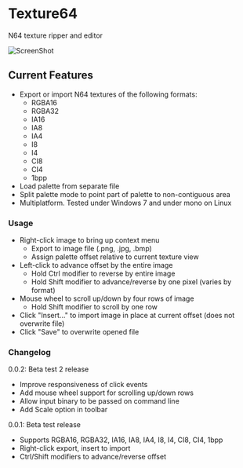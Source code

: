 # Texture64
N64 texture ripper and editor

![ScreenShot](https://i.imgur.com/GlNDv7W.png)

## Current Features
* Export or import N64 textures of the following formats:
   * RGBA16
   * RGBA32
   * IA16
   * IA8
   * IA4
   * I8
   * I4
   * CI8
   * CI4
   * 1bpp
* Load palette from separate file
* Split palette mode to point part of palette to non-contiguous area
* Multiplatform. Tested under Windows 7 and under mono on Linux

### Usage ###
* Right-click image to bring up context menu
   * Export to image file (.png, .jpg, .bmp)
   * Assign palette offset relative to current texture view
* Left-click to advance offset by the entire image
   * Hold Ctrl modifier to reverse by entire image
   * Hold Shift modifier to advance/reverse by one pixel (varies by format)
* Mouse wheel to scroll up/down by four rows of image
   * Hold Shift modifier to scroll by one row
* Click "Insert..." to import image in place at current offset (does not overwrite file)
* Click "Save" to overwrite opened file

### Changelog ###

0.0.2: Beta test 2 release
* Improve responsiveness of click events
* Add mouse wheel support for scrolling up/down rows
* Allow input binary to be passed on command line
* Add Scale option in toolbar

0.0.1: Beta test release
* Supports RGBA16, RGBA32, IA16, IA8, IA4, I8, I4, CI8, CI4, 1bpp
* Right-click export, insert to import
* Ctrl/Shift modifiers to advance/reverse offset
